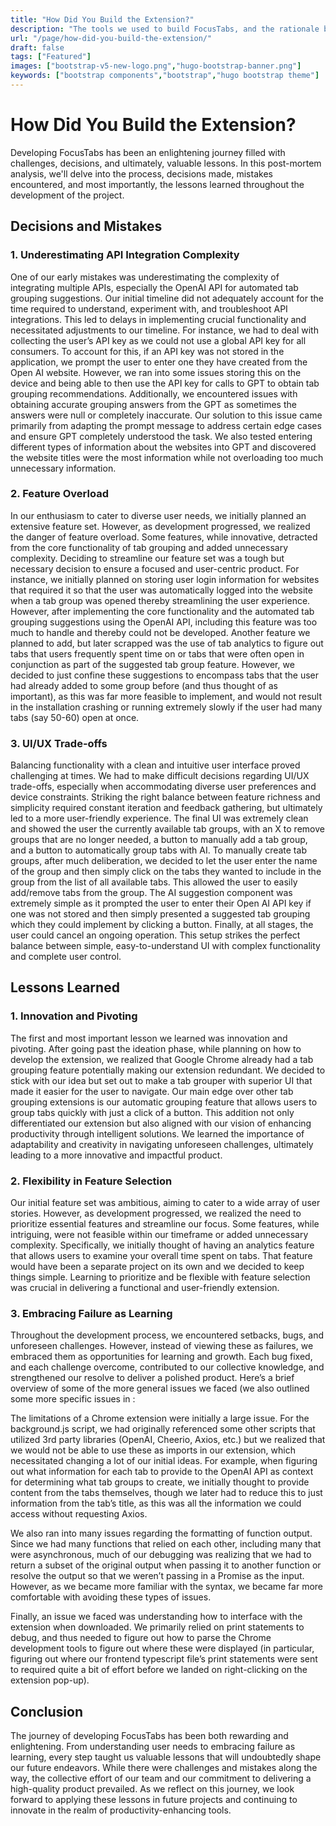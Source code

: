 ```yaml
---
title: "How Did You Build the Extension?"
description: "The tools we used to build FocusTabs, and the rationale behind its backend development and frontend design (+ link do extension's GitHub)."
url: "/page/how-did-you-build-the-extension/"
draft: false
tags: ["Featured"]
images: ["bootstrap-v5-new-logo.png","hugo-bootstrap-banner.png"]
keywords: ["bootstrap components","bootstrap","hugo bootstrap theme"]
---
```


# How Did You Build the Extension?

Developing FocusTabs has been an enlightening journey filled with challenges, decisions, and ultimately, valuable lessons. In this post-mortem analysis, we'll delve into the process, decisions made, mistakes encountered, and most importantly, the lessons learned throughout the development of the project.

## Decisions and Mistakes

### 1. Underestimating API Integration Complexity

One of our early mistakes was underestimating the complexity of integrating multiple APIs, especially the OpenAI API for automated tab grouping suggestions. Our initial timeline did not adequately account for the time required to understand, experiment with, and troubleshoot API integrations. This led to delays in implementing crucial functionality and necessitated adjustments to our timeline. For instance, we had to deal with collecting the user’s API key as we could not use a global API key for all consumers. To account for this, if an API key was not stored in the application, we prompt the user to enter one they have created from the Open AI website. However, we ran into some issues storing this on the device and being able to then use the API key for calls to GPT to obtain tab grouping recommendations. Additionally, we encountered issues with obtaining accurate grouping answers from the GPT as sometimes the answers were null or completely inaccurate. Our solution to this issue came primarily from adapting the prompt message to address certain edge cases and ensure GPT completely understood the task. We also tested entering different types of information about the websites into GPT and discovered the website titles were the most information while not overloading too much unnecessary information.

### 2. Feature Overload

In our enthusiasm to cater to diverse user needs, we initially planned an extensive feature set. However, as development progressed, we realized the danger of feature overload. Some features, while innovative, detracted from the core functionality of tab grouping and added unnecessary complexity. Deciding to streamline our feature set was a tough but necessary decision to ensure a focused and user-centric product. For instance, we initially planned on storing user login information for websites that required it so that the user was automatically logged into the website when a tab group was opened thereby streamlining the user experience. However, after implementing the core functionality and the automated tab grouping suggestions using the OpenAI API, including this feature was too much to handle and thereby could not be developed. Another feature we planned to add, but later scrapped was the use of tab analytics to figure out tabs that users frequently spent time on or tabs that were often open in conjunction as part of the suggested tab group feature. However, we decided to just confine these suggestions to encompass tabs that the user had already added to some group before (and thus thought of as important), as this was far more feasible to implement, and would not result in the installation crashing or running extremely slowly if the user had many tabs (say 50-60) open at once. 

### 3. UI/UX Trade-offs

Balancing functionality with a clean and intuitive user interface proved challenging at times. We had to make difficult decisions regarding UI/UX trade-offs, especially when accommodating diverse user preferences and device constraints. Striking the right balance between feature richness and simplicity required constant iteration and feedback gathering, but ultimately led to a more user-friendly experience. The final UI was extremely clean and showed the user the currently available tab groups, with an X to remove groups that are no longer needed, a button to manually add a tab group, and a button to automatically group tabs with AI. To manually create tab groups, after much deliberation, we decided to let the user enter the name of the group and then simply click on the tabs they wanted to include in the group from the list of all available tabs. This allowed the user to easily add/remove tabs from the group. The AI suggestion component was extremely simple as it prompted the user to enter their Open AI API key if one was not stored and then simply presented a suggested tab grouping which they could implement by clicking a button. Finally, at all stages, the user could cancel an ongoing operation. This setup strikes the perfect balance between simple, easy-to-understand UI with complex functionality and complete user control.

## Lessons Learned

### 1. Innovation and Pivoting

The first and most important lesson we learned was innovation and pivoting. After going past the ideation phase, while planning on how to develop the extension, we realized that Google Chrome already had a tab grouping feature potentially making our extension redundant. We decided to stick with our idea but set out to make a tab grouper with superior UI that made it easier for the user to navigate. Our main edge over other tab grouping extensions is our automatic grouping feature that allows users to group tabs quickly with just a click of a button. This addition not only differentiated our extension but also aligned with our vision of enhancing productivity through intelligent solutions. We learned the importance of adaptability and creativity in navigating unforeseen challenges, ultimately leading to a more innovative and impactful product.

### 2. Flexibility in Feature Selection

Our initial feature set was ambitious, aiming to cater to a wide array of user stories. However, as development progressed, we realized the need to prioritize essential features and streamline our focus. Some features, while intriguing, were not feasible within our timeframe or added unnecessary complexity. Specifically, we initially thought of having an analytics feature that allows users to examine your overall time spent on tabs. That feature would have been a separate project on its own and we decided to keep things simple. Learning to prioritize and be flexible with feature selection was crucial in delivering a functional and user-friendly extension.

### 3. Embracing Failure as Learning

Throughout the development process, we encountered setbacks, bugs, and unforeseen challenges. However, instead of viewing these as failures, we embraced them as opportunities for learning and growth. Each bug fixed, and each challenge overcome, contributed to our collective knowledge, and strengthened our resolve to deliver a polished product. Here’s a brief overview of some of the more general issues we faced (we also outlined some more specific issues in : 

The limitations of a Chrome extension were initially a large issue. For the background.js script, we had originally referenced some other scripts that utilized 3rd party libraries (OpenAI, Cheerio, Axios, etc.) but we realized that we would not be able to use these as imports in our extension, which necessitated changing a lot of our initial ideas. For example, when figuring out what information for each tab to provide to the OpenAI API as context for determining what tab groups to create, we initially thought to provide content from the tabs themselves, though we later had to reduce this to just information from the tab’s title, as this was all the information we could access without requesting Axios. 

We also ran into many issues regarding the formatting of function output. Since we had many functions that relied on each other, including many that were asynchronous, much of our debugging was realizing that we had to return a subset of the original output when passing it to another function or resolve the output so that we weren’t passing in a Promise as the input. However, as we became more familiar with the syntax, we became far more comfortable with avoiding these types of issues. 

Finally, an issue we faced was understanding how to interface with the extension when downloaded. We primarily relied on print statements to debug, and thus needed to figure out how to parse the Chrome development tools to figure out where these were displayed (in particular, figuring out where our frontend typescript file’s print statements were sent to required quite a bit of effort before we landed on right-clicking on the extension pop-up).

## Conclusion

The journey of developing FocusTabs has been both rewarding and enlightening. From understanding user needs to embracing failure as learning, every step taught us valuable lessons that will undoubtedly shape our future endeavors. While there were challenges and mistakes along the way, the collective effort of our team and our commitment to delivering a high-quality product prevailed. As we reflect on this journey, we look forward to applying these lessons in future projects and continuing to innovate in the realm of productivity-enhancing tools.
